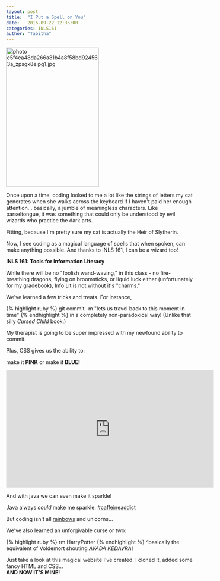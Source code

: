 ```yaml
---
layout: post
title:  "I Put a Spell on You"
date:   2016-09-22 12:35:00
categories: INLS161
author: "Tabitha"
---
```

<a href="http://s50.photobucket.com/user/tfrahm/media/e5f4ea48da266a81b4a8f58bd924563a_zpsgx8eipg1.jpg.html" target="_blank"><img src="http://i50.photobucket.com/albums/f318/tfrahm/e5f4ea48da266a81b4a8f58bd924563a_zpsgx8eipg1.jpg" border="0" alt=" photo e5f4ea48da266a81b4a8f58bd924563a_zpsgx8eipg1.jpg" style="width:250px;height:375px" class ="right"></a>

Once upon a time, coding looked to me a lot like the strings of letters my cat generates when she walks across the keyboard if I haven't paid her enough attention... basically, a jumble of meaningless characters. Like parseltongue, it was something that could only be understood by evil wizards who practice the dark arts. 

Fitting, because I'm pretty sure my cat is actually the Heir of Slytherin.

Now, I see coding as a magical language of spells that when spoken, can make anything possible. And thanks to INLS 161, I can be a wizard too!

**INLS 161: Tools for Information Literacy**

While there will be no "foolish wand-waving," in this class - no fire-breathing dragons, flying on broomsticks, or liquid luck either (unfortunately for my gradebook), Info Lit is not without it's "charms."

We've learned a few tricks and treats. For instance, 

{% highlight ruby %}
git commit -m "lets us travel back to this moment in time"
{% endhighlight %}
in a completely non-paradoxical way! (Unlike that silly *Cursed Child* book.)

My therapist is going to be super impressed with my newfound ability to commit.

Plus, CSS gives us the ability to:

<span class="pink">make it **PINK** </span> or <span class="blue">make it <strong>BLUE!</strong></span>

<iframe width="560" height="315" src="https://www.youtube.com/embed/eOYJdq-NJ0s" frameborder="0" allowfullscreen></iframe>

And with java we can even <span class="spark" font-size="14px">make it sparkle!</span>

Java always *could* make me sparkle. <a href="https://twitter.com/hashtag/CaffeineAddict?src=hash">#caffeineaddict</a>

But coding isn't all <a href="http://www.w3schools.com/cssref/css_colors.asp">rainbows</a> and unicorns...

We've also learned an unforgivable curse or two:

{% highlight ruby %}
rm HarryPotter
{% endhighlight %}
^basically the equivalent of Voldemort shouting *AVADA KEDAVRA*!    

Just take a look at this magical website I've created. I cloned it, added some fancy HTML and CSS... <br/>
**AND NOW IT'S MINE!**

